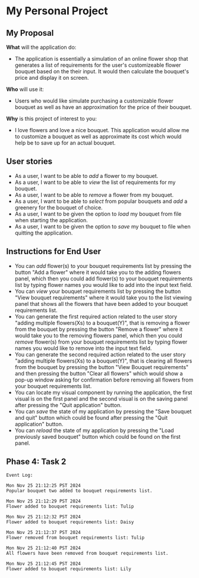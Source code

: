 # My Personal Project

## My Proposal
**What** will the application do:
- The application is essentially a simulation of an online flower shop that generates a list of requirements for the user's customizeable flower bouquet based on the their input. It would then calculate the bouquet's price and display it on screen.

**Who** will use it:
- Users who would like simulate purchasing a customizable flower bouquet as well as have an approximation for the price of their bouquet. 

**Why** is this project of interest to you:
- I love flowers and love a nice bouquet. This application would allow me to customize a bouquet as well as approximate its cost which would help be to save up for an actual bouquet. 

## User stories
- As a user, I want to be able to *add* a flower to my bouquet.
- As a user, I want to be able to *view* the list of requirements for my bouquet.
- As a user, I want to be able to *remove* a flower from my bouquet.
- As a user, I want to be able to *select* from popular bouquets and *add* a greenery for the bouquet of choice.
- As a user, I want to be given the option to *load* my bouquet from file when starting the application.
- As a user, I want to be given the option to *save* my bouquet to file when quitting the application.

## Instructions for End User
- You can *add* flower(s) to your bouquet requirements list by pressing the button "Add a flower" where it would take you to the adding flowers panel, which then you could add flower(s) to your bouquet requirements list by typing flower names you would like to add into the input text field.
- You can *view* your bouquet requirements list by pressing the button "View bouquet requirements" where it would take you to the list viewing panel that shows all the flowers that have been added to your bouquet requirements list. 
- You can generate the first required action related to the user story "adding multiple flowers(Xs) to a bouquet(Y)", that is removing a flower from the bouquet by pressing the button "Remove a flower" where it would take you to the removing flowers panel, which then you could *remove* flower(s) from your bouquet requirements list by typing flower names you would like to remove into the input text field.
- You can generate the second required action related to the user story "adding multiple flowers(Xs) to a bouquet(Y)", that is clearing all flowers from the bouquet by pressing the button "View Bouquet requirements" and then pressing the button "Clear all flowers" which would show a pop-up window asking for confirmation before removing all flowers from your bouquet requirements list. 
- You can locate my visual component by running the application, the first visual is on the first panel and the second visual is on the saving panel after pressing the "Quit application" button.
- You can *save* the state of my application by pressing the "Save bouquet and quit" button which could be found after pressing the "Quit application" button.
- You can *reload* the state of my application by pressing the "Load previously saved bouquet" button which could be found on the first panel.

## Phase 4: Task 2
```
Event Log:

Mon Nov 25 21:12:25 PST 2024
Popular bouquet two added to bouquet requirements list.

Mon Nov 25 21:12:29 PST 2024
Flower added to bouquet requirements list: Tulip

Mon Nov 25 21:12:32 PST 2024
Flower added to bouquet requirements list: Daisy

Mon Nov 25 21:12:37 PST 2024
Flower removed from bouquet requirements list: Tulip

Mon Nov 25 21:12:40 PST 2024
All flowers have been removed from bouquet requirements list.

Mon Nov 25 21:12:45 PST 2024
Flower added to bouquet requirements list: Lily
```